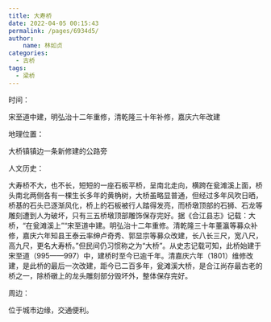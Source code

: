 ```yaml
---
title: 大寿桥
date: 2022-04-05 00:15:43
permalink: /pages/6934d5/
author:
    name: 林如贞
categories:
  - 古桥
tags:
  - 梁桥 
---
```

时间：

宋至道中建，明弘治十二年重修，清乾隆三十年补修，嘉庆六年改建

地理位置：

大桥镇镇边一条新修建的公路旁

人文历史：

大寿桥不大，也不长，短短的一座石板平桥，呈南北走向，横跨在瓮滩溪上面，桥头南北两侧各有一棵生长多年的黄桷树，大桥虽略显普通，但经过多年风吹日晒，桥基的石头已逐渐风化，桥上的石板被行人踏得发亮，而桥墩顶部的石狮、石龙等雕刻遭到人为破坏，只有三五桥墩顶部雕饰保存完好。据《合江县志》记载：大桥，“在瓮滩溪上”“宋至道中建。明弘治十二年重修。清乾隆三十年董瀛等募众补修，嘉庆六年知县王泰云率绅卢奇秀、郭显宗等募众改建，长八长三尺，宽八尺，高九尺，更名大寿桥。”但民间仍习惯称之为“大桥”。从史志记载可知，此桥始建于宋至道（995——997）中，建桥时至今已逾千年。清嘉庆六年（1801）维修改建，是此桥的最后一次改建，距今已二百多年，瓮滩溪大桥，是合江尚存最古老的桥之一，除桥礅上的龙头雕刻部分毁坏外，整体保存完好。

周边：

位于城市边缘，交通便利。
